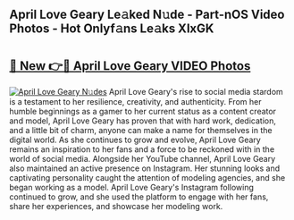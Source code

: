 ## April Love Geary Le𝚊ked N𝚞de - Part-nOS Video Photos - Hot Onlyf𝚊ns Le𝚊ks XlxGK

# <h2><a href="http://ac50748.deff.icu/?id=April+Love+Geary">🔗 New 👉🔴 April Love Geary VIDEO Photos</a></h2>

[![April Love Geary N𝚞des](https://i.imgur.com/rIISA9y.gif)](http://ac50748.deff.icu/?id=April+Love+Geary)
April Love Geary's rise to social media stardom is a testament to her resilience, creativity, and authenticity. From her humble beginnings as a gamer to her current status as a content creator and model, April Love Geary has proven that with hard work, dedication, and a little bit of charm, anyone can make a name for themselves in the digital world. As she continues to grow and evolve, April Love Geary remains an inspiration to her fans and a force to be reckoned with in the world of social media. Alongside her YouTube channel, April Love Geary also maintained an active presence on Instagram. Her stunning looks and captivating personality caught the attention of modeling agencies, and she began working as a model. April Love Geary's Instagram following continued to grow, and she used the platform to engage with her fans, share her experiences, and showcase her modeling work.
